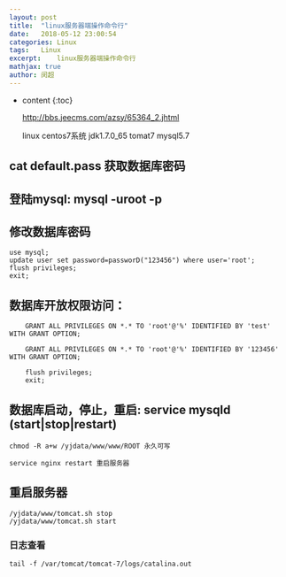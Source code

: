 ```yaml
---
layout: post
title:  "linux服务器端操作命令行"
date:   2018-05-12 23:00:54
categories: Linux
tags:	Linux
excerpt:	linux服务器端操作命令行
mathjax: true
author:	闵超
---
```


* content
{:toc}


    http://bbs.jeecms.com/azsy/65364_2.jhtml

    linux centos7系统 
    jdk1.7.0_65 
    tomat7 
    mysql5.7 


##      cat default.pass 获取数据库密码

##      登陆mysql:	mysql -uroot -p


##      修改数据库密码  

    use mysql;
    update user set password=passworD("123456") where user='root';
    flush privileges;
    exit;


##      数据库开放权限访问：

        GRANT ALL PRIVILEGES ON *.* TO 'root'@'%' IDENTIFIED BY 'test' WITH GRANT OPTION;
        
        GRANT ALL PRIVILEGES ON *.* TO 'root'@'%' IDENTIFIED BY '123456' WITH GRANT OPTION;
        
        flush privileges;
        exit;


##      数据库启动，停止，重启:	service mysqld (start|stop|restart)



    chmod -R a+w /yjdata/www/www/ROOT 永久可写
    
    service nginx restart 重启服务器


##      重启服务器

    /yjdata/www/tomcat.sh stop
    /yjdata/www/tomcat.sh start

###     日志查看

    tail -f /var/tomcat/tomcat-7/logs/catalina.out




